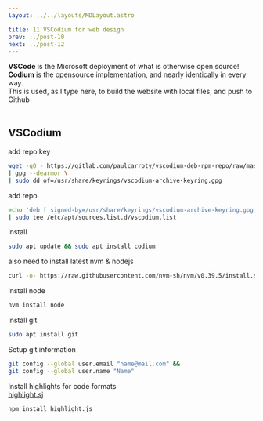 ```yaml
---
layout: ../../layouts/MDLayout.astro

title: 11 VSCodium for web design
prev: ../post-10
next: ../post-12
---
```



**VSCode** is the Microsoft deployment of what is otherwise open source!<br>
**Codium** is the opensource implementation, and nearly identically in every way.<br>
This is used, as I type here, to build the website with local files, and push to Github<br><br>

## VSCodium

add repo key
```sh
wget -qO - https://gitlab.com/paulcarroty/vscodium-deb-rpm-repo/raw/master/pub.gpg \
| gpg --dearmor \
| sudo dd of=/usr/share/keyrings/vscodium-archive-keyring.gpg
```
add repo
```sh
echo 'deb [ signed-by=/usr/share/keyrings/vscodium-archive-keyring.gpg ] https://download.vscodium.com/debs vscodium main' \
| sudo tee /etc/apt/sources.list.d/vscodium.list
```
install
```sh
sudo apt update && sudo apt install codium
```
also need to install latest nvm & nodejs
```sh
curl -o- https://raw.githubusercontent.com/nvm-sh/nvm/v0.39.5/install.sh | bash
```
install node
```sh
nvm install node
```
install git
```sh
sudo apt install git
```
Setup git information
```sh
git config --global user.email "name@mail.com" &&
git config --global user.name "Name"
```
Install highlights for code formats<br>
[highlight.sj](https://highlightjs.org/)
```sh
npm install highlight.js
```